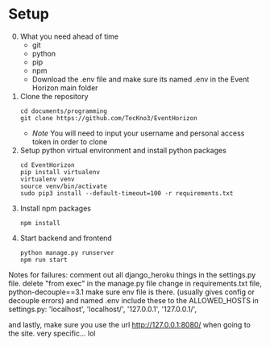 # Setup
0. What you need ahead of time
    - git
    - python
    - pip
    - npm
    - Download the .env file and make sure its named .env in the Event Horizon main folder
1. Clone the repository
    ```shell script
    cd documents/programming
    git clone https://github.com/TecKno3/EventHorizon
    ```
    - *Note* You will need to input your username and personal access token in order to clone
1. Setup python virtual environment and install python packages
    ```shell script
    cd EventHorizon
    pip install virtualenv
    virtualenv venv
    source venv/bin/activate
    sudo pip3 install --default-timeout=100 -r requirements.txt
    ```
1. Install npm packages
    ```shell script
    npm install
    ```
1. Start backend and frontend
    ```shell script
    python manage.py runserver
    npm run start
    ```
Notes for failures:
comment out all django_heroku things in the settings.py file.
delete "from exec" in the manage.py file
change in requirements.txt file, python-decouple==3.1
make sure env file is there. (usually gives config or decouple errors) and named .env
include these to the ALLOWED_HOSTS in settings.py:
  'localhost',
  'localhost/',
  '127.0.0.1',
  '127.0.0.1/',

and lastly, make sure you use the url http://127.0.0.1:8080/ when going to the site.
very specific... lol
